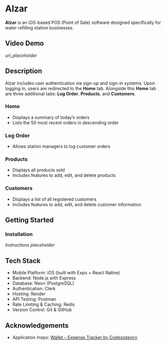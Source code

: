 # Alzar
**Alzar** is an iOS-based POS (Point of Sale) software designed specifically for water refilling station businesses.

## Video Demo
*url_placeholder*

## Description
Alzar includes user authentication via sign-up and sign-in systems. Upon logging in, users are redirected to the **Home** tab. Alongside this **Home** tab are three additional tabs: **Log Order**, **Products**, and **Customers**.

### Home
* Displays a summary of today’s orders
* Lists the 50 most recent orders in descending order

### Log Order
* Allows station managers to log customer orders

### Products
* Displays all products sold
* Includes features to add, edit, and delete products

### Customers
* Displays a list of all registered customers
* Includes features to add, edit, and delete customer information

## Getting Started
### Installation
  *Instructions placeholder*

## Tech Stack
- Mobile Platform: iOS (built with Expo + React Native)
- Backend: Node.js with Express
- Database: Neon (PostgreSQL)
- Authentication: Clerk
- Hosting: Render
- API Testing: Postman
- Rate Limiting & Caching: Redis
- Version Control: Git & GitHub

## Acknowledgements
* Application Inspo: [Wallet – Expense Tracker by Codesistency](https://www.youtube.com/watch?v=vk13GJi4Vd0&list=LL&index=4&t=125s)